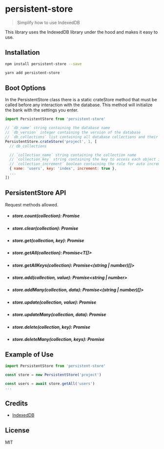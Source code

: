 # persistent-store

> Simplify how to use IndexedDB

This library uses the IndexedDB library under the hood and makes it easy to use.

## Installation

```bash
npm install persistent-store --save
```

```bash
yarn add persistent-store
```

## Boot Options

In the PersistentStore class there is a static crateStore method that must be called before any interaction with the database. This method will initialize the bank with the settings you enter.

```javascript
import PersistentStore from 'persistent-store'

// `db_name` string containing the database name
// `db_version` integer containing the version of the database
// `db_collections` list containing all database collections and their settings
PersistentStore.crateStore('project', 1, [
  // db_collections

  // `collection_name` string containing the collection name
  // `collection_key` string containing the key to access each object in the collection
  // `collection_increment` boolean containing the rule for auto increment. In true case the bank itself will add a value to the object's key
  { name: 'users', key: 'index', increment: true },
  ...
])
```

## PersistentStore API

Request methods allowed.

- ##### store.count(collection): Promise<number>
- ##### store.clear(collection): Promise<void>
- ##### store.get(collection, key): Promise<T>
- ##### store.getAll(collection): Promise<T[]>
- ##### store.getAllKeys(collection): Promise<(string | number)[]>
- ##### store.add(collection, value): Promise<string | number>
- ##### store.addMany(collection, data): Promise<(string | number)[]>
- ##### store.update(collection, value): Promise<void>
- ##### store.updateMany(collection, data): Promise<void>
- ##### store.delete(collection, key): Promise<void>
- ##### store.deleteMany(collection, keys): Promise<void>

## Example of Use

```javascript
import PersistentStore from 'persistent-store'

const store = new PersistentStore('project')

const users = await store.getAll('users')
...
```

## Credits

- [IndexedDB](https://developer.mozilla.org/pt-BR/docs/Web/API/IndexedDB_API)

## License

MIT
